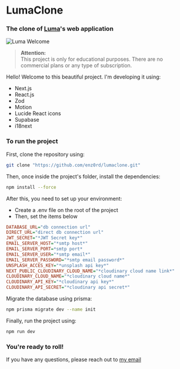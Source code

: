 # LumaClone
### The clone of [Luma](https://lu.ma)'s web application

![Luma Welcome](./image.png)

> **Attention:**  
> This project is only for educational purposes. There are no commercial plans or any type of subscription.

Hello! Welcome to this beautiful project. I'm developing it using: 
- Next.js
- React.js
- Zod
- Motion
- Lucide React icons
- Supabase
- i18next

### To run the project
First, clone the repository using:
```bash
git clone "https://github.com/enz0rd/lumaclone.git"
```
Then, once inside the project's folder, install the dependencies:
```bash
npm install --force
```
After this, you need to set up your environment:
- Create a .env file on the root of the project
- Then, set the items below
```ini
DATABASE_URL="db connection url"
DIRECT_URL="direct db connection url"
JWT_SECRET="*JWT Secret key*"
EMAIL_SERVER_HOST="*smtp host*"
EMAIL_SERVER_PORT=*smtp port*
EMAIL_SERVER_USER="*smtp email*"
EMAIL_SERVER_PASSWORD="*smtp email password*"
UNSPLASH_ACCES_KEY="*unsplash api key*"
NEXT_PUBLIC_CLOUDINARY_CLOUD_NAME="*cloudinary cloud name link*"
CLOUDINARY_CLOUD_NAME="*cloudinary cloud name*"
CLOUDINARY_API_KEY="*cloudinary api key*"
CLOUDINARY_API_SECRET="*cloudinary api secret*"
```
Migrate the database using prisma:
```bash
npm prisma migrate dev --name init
```
Finally, run the project using:
```bash
npm run dev
```
### You're ready to roll! 
If you have any questions, please reach out to [my email](mailto:enzorossidaltoe@hotmail.com.br)
